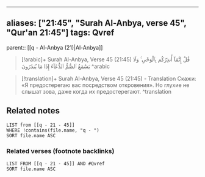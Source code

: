 
---
aliases: ["21:45", "Surah Al-Anbya, verse 45", "Qur'an 21:45"]
tags: Qvref
---

parent:: [[q - Al-Anbya (21)|Al-Anbya]]

> [!arabic]+ Surah Al-Anbya, Verse 45 (21:45)
> <span class="quran-arabic">قُلْ إِنَّمَآ أُنذِرُكُم بِٱلْوَحْىِ ۚ وَلَا يَسْمَعُ ٱلصُّمُّ ٱلدُّعَآءَ إِذَا مَا يُنذَرُونَ</span>
^arabic

> [!translation]+ Surah Al-Anbya, Verse 45 (21:45) - Translation
> Скажи: «Я предостерегаю вас посредством откровения». Но глухие не слышат зова, даже когда их предостерегают.
^translation



## Related notes
```dataview
LIST from [[q - 21 - 45]]
WHERE !contains(file.name, "q - ")
SORT file.name ASC
```

### Related verses (footnote backlinks)
```dataview
LIST FROM [[q - 21 - 45]] AND #Qvref
SORT file.name ASC
```

